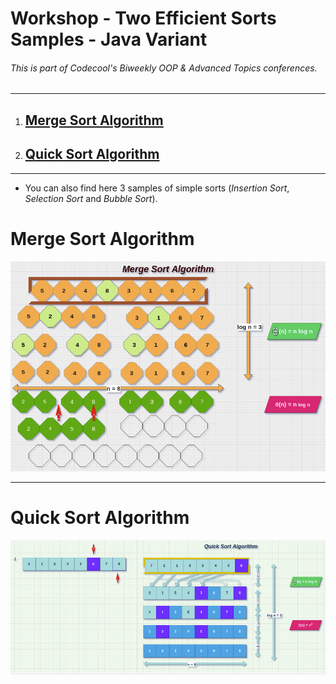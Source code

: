 # Workshop - Two Efficient Sorts Samples - Java Variant

###### This is part of Codecool's Biweekly OOP & Advanced Topics conferences.

---
1. ## [Merge Sort Algorithm](#Merge-Sort-Algorithm)
2. ## [Quick Sort Algorithm](#Quick-Sort-Algorithm)
---
- You can also find here 3 samples of simple sorts (_Insertion Sort_, _Selection Sort_ and _Bubble Sort_).

# Merge Sort Algorithm
![Merge sort Diagram](mergeSort.png)

---

# Quick Sort Algorithm
![Quick sort Diagram](quickSort.png)